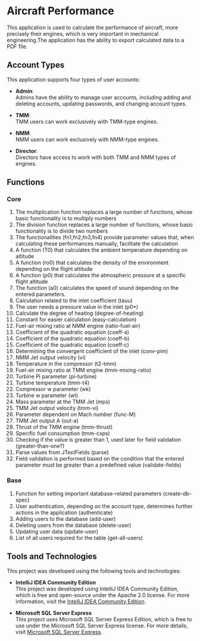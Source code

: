 # Aircraft Performance

This application is used to calculate the performance of aircraft, more precisely their engines, which is very important in mechanical engineering.The application has the ability to export calculated data to a PDF file.

## Account Types

This application supports four types of user accounts:

- **Admin**:  
  Admins have the ability to manage user accounts, including adding and deleting accounts, updating passwords, and changing account types.

- **TMM**:  
  TMM users can work exclusively with TMM-type engines.

- **NMM**:  
  NMM users can work exclusively with NMM-type engines.

- **Director**:  
  Directors have access to work with both TMM and NMM types of engines.


## Functions

### Core

1. The multiplication function replaces a large number of functions, whose basic functionality is to multiply numbers
2. The division function replaces a large number of functions, whose basic functionality is to divide two numbers
3. The functionalities (fn1,fn2,fn3,fn4) provide parameter values that, when calculating these performances manually, facilitate the calculation
4. A function (T0) that calculates the ambient temperature depending on altitude
5. A function (ro0) that calculates the density of the environment depending on the flight altitude
6. A function (p0) that calculates the atmospheric pressure at a specific flight altitude
7. The function (a0) calculates the speed of sound depending on the entered parameters.
8. Calculation related to the inlet coefficient (tauu)
9. The user needs a pressure value in the inlet (p0*)
10. Calculate the degree of heating (degree-of-heating)
11. Constant for easier calculation (easy-calculation)
12. Fuel-air mixing ratio at NMM engine (ratio-fuel-air)
13. Coefficient of the quadratic equation (coeff-a)
14. Coefficient of the quadratic equation (coeff-b)
15. Coefficient of the quadratic equation (coeff-c)
16. Determining the convergent coefficient of the inlet (conv-pim)
17. NMM Jet output velocity (vi)
18. Temperature in the compressor (t2-tmm)
19. Fuel-air mixing ratio at TMM engine (tmm-mixing-ratio)
20. Turbine Pi parameter (pi-turbine)
21. Turbine temperature (tmm-t4)
22. Compressor w parameter (wk)
23. Turbine w parameter (wt)
24. Mass parameter at the TMM Jet (mps)
25. TMM Jet output velocity (tmm-vi)
26. Parameter dependent on Mach number (func-M)
27. TMM Jet output A (out-a)
28. Thrust of the TMM engine (tmm-thrust)
29. Specific fuel consumption (tmm-csps)
30. Checking if the value is greater than 1, used later for field validation (greater-than-one?)
31. Parse values from JTextFields (parse)
32. Field validation is performed based on the condition that the entered parameter must be greater than a predefined value (validate-fields)

### Base

1. Function for setting important database-related parameters (create-db-spec)
2. User authentication, depending on the account type, determines further actions in the application (authenticate)
3. Adding users to the database (add-user)
4. Deleting users from the database (delete-user)
5. Updating user data (update-user)
6. List of all users required for the table (get-all-users)

## Tools and Technologies

This project was developed using the following tools and technologies:

- **IntelliJ IDEA Community Edition**  
  This project was developed using IntelliJ IDEA Community Edition, which is free and open-source under the Apache 2.0 license. For more information, visit the [IntelliJ IDEA Community Edition](https://www.jetbrains.com/idea/download/).

- **Microsoft SQL Server Express**  
  This project uses Microsoft SQL Server Express Edition, which is free to use under the Microsoft SQL Server Express license. For more details, visit [Microsoft SQL Server Express](https://www.microsoft.com/en-us/sql-server/sql-server-downloads).
